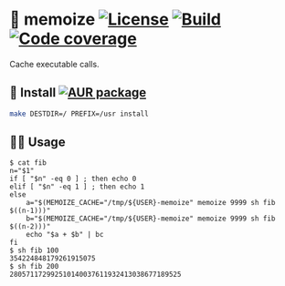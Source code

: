 :floppy_disk: memoize
[![License](https://img.shields.io/github/license/aureooms/memoize.svg?style=flat)](https://raw.githubusercontent.com/aureooms/memoize/main/LICENSE)
[![Build](https://img.shields.io/travis/aureooms/memoize/main.svg)](https://travis-ci.org/aureooms/memoize/branches)
[![Code coverage](https://img.shields.io/codecov/c/github/aureooms/memoize.svg)](https://codecov.io/gh/aureooms/memoize)
==

Cache executable calls.

## :minidisc: Install [![AUR package](https://img.shields.io/aur/version/memoize)](https://aur.archlinux.org/packages/memoize)

```sh
make DESTDIR=/ PREFIX=/usr install
```

## :woman_astronaut: Usage

```shell
$ cat fib
n="$1"
if [ "$n" -eq 0 ] ; then echo 0
elif [ "$n" -eq 1 ] ; then echo 1
else
	a="$(MEMOIZE_CACHE="/tmp/${USER}-memoize" memoize 9999 sh fib $((n-1)))"
	b="$(MEMOIZE_CACHE="/tmp/${USER}-memoize" memoize 9999 sh fib $((n-2)))"
	echo "$a + $b" | bc
fi
$ sh fib 100
354224848179261915075
$ sh fib 200
280571172992510140037611932413038677189525
```
